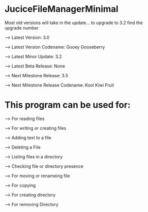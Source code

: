 # JuciceFileManagerMinimal

Most old versions will take in the update... 
to upgrade to 3.2 find the upgrade number

--> Latest Version: 3.0

--> Latest Version Codename: Gooey Gooseberry

--> Latest Minor Update: 3.2

--> Latest Beta Release: None

--> Next Milestone Release: 3.5

--> Next Milestone Release Codename: Kool Kiwi Fruit

# This program can be used for:

--> For reading files

--> For writing or creating files

--> Adding text to a file

--> Deleting a File

--> Listing files in a directory

--> Checking file or directory presence

--> For moving or renameing file

--> For copying

--> For creating directory

--> For removing Directory
